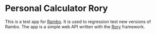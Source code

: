 # Personal Calculator Rory

This is a test app for [Rambo](https://github.com/danascheider/rambo). It is used to regression test new versions of Rambo. The app is a simple web API written with the [Rory](https://github.com/screamingmuse/rory) framework.